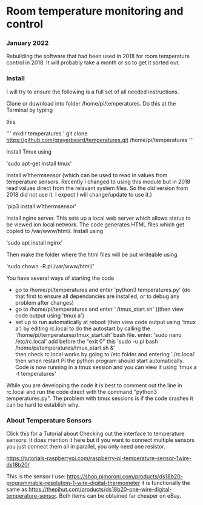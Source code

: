 # Room temperature monitoring and control

### January 2022

Rebuilding the software that had been used in 2018 for room temperature control in 2018.
It will probably take a month or so to get it sorted out.

### Install

I will try to ensure the following is a full set of all needed instructions.

Clone or download into folder /home/pi/temperatures.  Do this at the Terminal by typing

this

''' mkdir temperatures '
git clone https://github.com/grayerbeard/temperatures.git /home/pi/temperatures '''


Install Tmux using 

'sudo apt-get install tmux'

Install  w1thermsensor (which can be used to read in values from temperature sensors.  Recently I changed to using this module but in 2018 read values direct from the relavant system files. So the old version from 2018 did not use it. I expect I will change/update to use it.)

'pip3 install w1thermsensor'

Install nginx server.  This sets up a local web server which allows status to be viewed ion local network.  The code generates HTML files which get copied to /var/www/html/. Install using

'sudo apt install nginx'

Then make the folder where the html files will be put writeable using

'sudo chown -R pi /var/www/html/'

You have several ways of starting the code
* go to /home/pi/temperatures and enter 'python3 temperatures.py'  (do that first to ensure all dependancies are installed, or to debug any problem after changes)
* go to /home/pi/temperatures and enter './tmux_start.sh' ((then view code output using 'tmux a')
* set up to run automatically at reboot (then view code output using 'tmux a') by editing rc.local to do the autostart by calling the '/home/pi/temperatures/tmux_start.sh' bash file.
        enter: 'sudo nano /etc/rc.local'
        add before the "exit 0" this      'sudo -u pi bash /home/pi/temperatures/tmux_start.sh &'  
        then check rc.local works by going to /etc folder and entering './rc.local'
        then when restart Pi the python program should start automatically.
        Code is now running in a tmux session and you can view it using 'tmux a -t temperatures'

While you are developing the code it is best to comment out the line in rc.local and run the code direct with the command "python3 temperatures.py".  The problem with tmux sessions is if the code crashes it can be hard to establish why.

### About Temperature Sensors

Click this for a Tutorial about Checking out the interface to temperature sensors.  It does mention it here but if you want to connect multiple sensors you just connect them all in parallel, you only need one resistor.

https://tutorials-raspberrypi.com/raspberry-pi-temperature-sensor-1wire-ds18b20/

This is the sensor I use:  https://shop.pimoroni.com/products/ds18b20-programmable-resolution-1-wire-digital-thermometer   it is functionally the same as https://thepihut.com/products/ds18b20-one-wire-digital-temperature-sensor.  Both items can be obtained far cheaper on eBay.
